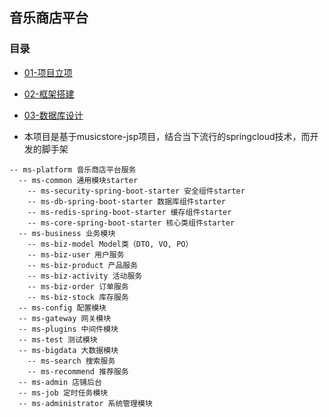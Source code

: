 ## 音乐商店平台
### 目录
* [01-项目立项](#01-项目立项)
* [02-框架搭建](#02-框架搭建)
* [03-数据库设计](#03-数据库设计)

* 本项目是基于musicstore-jsp项目，结合当下流行的springcloud技术，而开发的脚手架
```
-- ms-platform 音乐商店平台服务
  -- ms-common 通用模块starter
    -- ms-security-spring-boot-starter 安全组件starter
    -- ms-db-spring-boot-starter 数据库组件starter
    -- ms-redis-spring-boot-starter 缓存组件starter
    -- ms-core-spring-boot-starter 核心类组件starter
  -- ms-business 业务模块
    -- ms-biz-model Model类（DTO, VO, PO）
    -- ms-biz-user 用户服务
    -- ms-biz-product 产品服务
    -- ms-biz-activity 活动服务
    -- ms-biz-order 订单服务
    -- ms-biz-stock 库存服务
  -- ms-config 配置模块
  -- ms-gateway 网关模块
  -- ms-plugins 中间件模块
  -- ms-test 测试模块
  -- ms-bigdata 大数据模块
    -- ms-search 搜索服务
    -- ms-recommend 推荐服务
  -- ms-admin 店铺后台
  -- ms-job 定时任务模块
  -- ms-administrator 系统管理模块
```